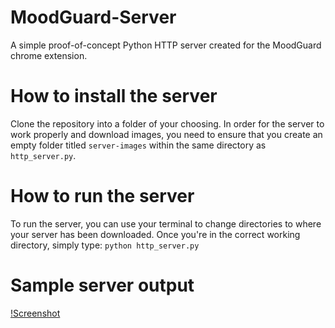 # MoodGuard-Server
 A simple proof-of-concept Python HTTP server created for the MoodGuard chrome extension.

# How to install the server
Clone the repository into a folder of your choosing. In order for the server to work properly and download images, you need to ensure that you create an empty folder titled ```server-images``` within the same directory as ```http_server.py```.

# How to run the server
To run the server, you can use your terminal to change directories to where your server has been downloaded. Once you're in the correct working directory, simply type:
```python http_server.py```

# Sample server output
[!Screenshot](sample-output.png)
